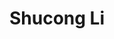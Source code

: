 ---
title: "Shucong Li"
role: "Assistant Professor"
superuser: true
avatar: "avatar.jpg"
organizations:
  - name: Georgia Tech
    url: https://www.gatech.edu/
email: shucongli0@gmail.com
---